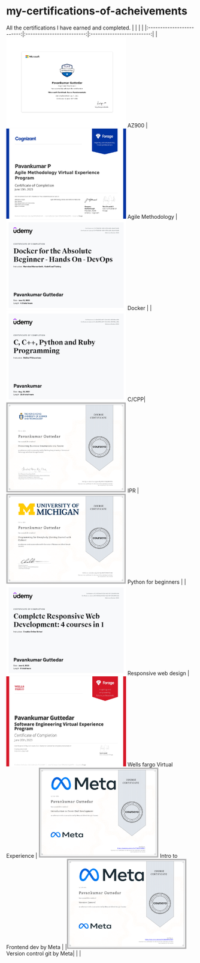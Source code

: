 # my-certifications-of-acheivements
All the certifications I have earned and completed.
| | | |
|:-------------------------:|:-------------------------:|:-------------------------:|
| <img width="320" height="240px" alt="" src="https://github.com/pavankumar106/certifications-of-acheivements/blob/main/AZ900.png"> AZ900 | <img width="320" height="240px" alt="" src="https://github.com/pavankumar106/certifications-of-acheivements/blob/main/Cognizant_Agile_completion_certificate.png"> Agile Methodology | <img width="320" height="240px" alt="" src="https://github.com/pavankumar106/certifications-of-acheivements/blob/main/DOCKER-Udemy-cert.png"> Docker |
|<img width="320" height="240px" alt="" src="https://github.com/pavankumar106/certifications-of-acheivements/blob/main/UDEMY_c%2Ccpp.png"> C/CPP| <img width="320" height="240px" alt="" src="https://github.com/pavankumar106/certifications-of-acheivements/blob/main/protecting-business-innovation-via-patent.png"> IPR | <img width="320" height="240px" alt="" src="https://github.com/pavankumar106/certifications-of-acheivements/blob/main/python-for-everybody-coursera.png"> Python for beginners |
|<img width="320" height="240px" alt="" src="https://github.com/pavankumar106/certifications-of-acheivements/blob/main/responsive-webApplication.png"> Responsive web design | <img width="320" height="240px" alt="" src="https://github.com/pavankumar106/certifications-of-acheivements/blob/main/wellsFargo-virtyal-experience-programme.jpg"> Wells fargo Virtual Experience | <img width="320" height="240px" alt="" src="https://github.com/pavankumar106/certifications-of-acheivements/blob/main/meta-frontend-professional-certicate/1.Meta-intro-to-frontend-dev.png"> Intro to Frontend dev by Meta |
|<img width="320" height="240px" alt="" src="https://github.com/pavankumar106/certifications-of-acheivements/blob/main/meta-frontend-professional-certicate/3.meta-version-control.png"> Version control git by Meta| |  |
